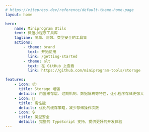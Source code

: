 ```yaml
---
# https://vitepress.dev/reference/default-theme-home-page
layout: home

hero:
    name: Miniprogram Utils
    text: 微信小程序工具库
    tagline: 简单、高效、类型安全的工具集
    actions:
        - theme: brand
          text: 开始使用
          link: /getting-started
        - theme: alt
          text: 在 GitHub 上查看
          link: https://github.com/miniprogram-tools/storage

features:
    - icon: 📦
      title: Storage 增强
      details: 内置缓存层、过期机制、数据隔离等特性，让小程序存储更强大
    - icon: 🚀
      title: 高性能
      details: 优化的缓存策略，减少存储操作次数
    - icon: 🔒
      title: 类型安全
      details: 完整的 TypeScript 支持，提供更好的开发体验
---
```

